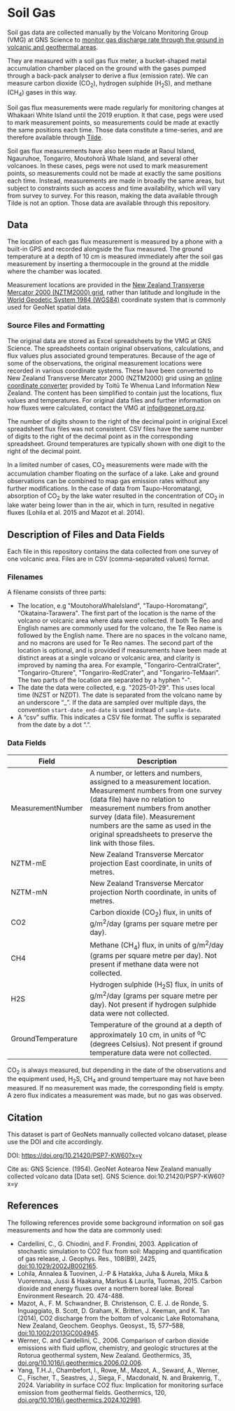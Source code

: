 ﻿# Soil Gas
Soil gas data are collected manually by the Volcano Monitoring Group (VMG) at GNS Science to [monitor gas discharge rate through the ground in volcanic and geothermal areas](https://www.geonet.org.nz/volcano/how).

They are measured with a soil gas flux meter, a bucket-shaped metal accumulation chamber placed on the ground with the gases pumped through a back-pack analyser to derive a flux (emission rate). We can measure carbon dioxide (CO<sub>2</sub>), hydrogen sulphide (H<sub>2</sub>S), and methane (CH<sub>4</sub>) gases in this way.

Soil gas flux measurements were made regularly for monitoring changes at Whakaari White Island until the 2019 eruption. It that case, pegs were used to mark measurement points, so measurements could be made at exactly the same positions each time. Those data constitute a time-series, and are therefore available through [Tilde](https://tilde.geonet.org.nz/).

Soil gas flux measurements have also been made at Raoul Island, Ngauruhoe, Tongariro, Moutohorā Whale Island, and several other volcanoes. In these cases, pegs were not used to mark measurement points, so measurements could not be made at exactly the same positions each time. Instead, measurements are made in broadly the same areas, but subject to constraints such as access and time availability, which will vary from survey to survey. For this reason, making the data available through Tilde is not an option. Those data are available through this repository.

## Data
The location of each gas flux measurement is measured by a phone with a built-in GPS and recorded alongside the flux measured. The ground temperature at a depth of 10 cm is measured immediately after the soil gas measurement by inserting a thermocouple in the ground at the middle where the chamber was located.

Measurement locations are provided in the [New Zealand Transverse Mercator 2000 (NZTM2000) grid](https://www.linz.govt.nz/guidance/geodetic-system/coordinate-systems-used-new-zealand/projections/new-zealand-transverse-mercator-2000-nztm2000), rather than latitude and longitude in the [World Geodetic System 1984 (WGS84)](https://www.linz.govt.nz/guidance/geodetic-system/coordinate-systems-used-new-zealand/geodetic-datums/world-geodetic-system-1984-wgs84) coordinate system that is commonly used for GeoNet spatial data.

### Source Files and Formatting
The original data are stored as Excel spreadsheets by the VMG at GNS Science. The spreadsheets contain original observations, calculations, and flux values plus associated ground temperatures. Because of the age of some of the observations, the original measurement locations were recorded in various coordinate systems. These have been converted to New Zealand Transverse Mercator 2000 (NZTM2000) grid using an [online coordinate converter](https://www.linz.govt.nz/products-services/geodetic/online-coordinate-converter) provided by Toitū Te Whenua Land Information New Zealand. The content has been simplified to contain just the locations, flux values and temperatures. For original data files and further information on how fluxes were calculated, contact the VMG at <info@geonet.org.nz>.

The number of digits shown to the right of the decimal point in original Excel spreadsheet flux files was not consistent. CSV files have the same number of digits to the right of the decimal point as in the corresponding spreadsheet. Ground temperatures are typically shown with one digit to the right of the decimal point.

In a limited number of cases, CO<sub>2</sub> measurements were made with the accumulation chamber floating on the surface of a lake. Lake and ground observations can be combined to map gas emission rates without any further modifications. In the case of data from Taupo-Horomatangi, absorption of CO<sub>2</sub> by the lake water resulted in the concentration of CO<sub>2</sub> in lake water being lower than in the air, which in turn, resulted in negative fluxes (Lohila et al. 2015 and Mazot et al. 2014).

## Description of Files and Data Fields
Each file in this repository contains the data collected from one survey of one volcanic area. Files are in CSV (comma-separated values) format.

### Filenames
A filename consists of three parts:
- The location, e.g "MoutohoraWhaleIsland", "Taupo-Horomatangi", "Okataina-Tarawera". The first part of the location is the name of the volcano or volcanic area where data were collected. If both Te Reo and English names are commonly used for the volcano, the Te Reo name is followed by the English name. There are no spaces in the volcano name, and no macrons are used for Te Reo names. The second part of the location is optional, and is provided if measurements have been made at distinct areas at a single volcano or volcanic area, and clarity is improved by naming tha area. For example, "Tongariro-CentralCrater", "Tongariro-Oturere", "Tongariro-RedCrater", and "Tongariro-TeMaari". The two parts of the location are separated by a hyphen "-". 
- The date the data were collected, e.g. "2025-01-29". This uses local time (NZST or NZDT). The date is separated from the volcano name by an underscore “\_”. If the data are sampled over multiple days, the convention `start-date_end-date` is used instead of `sample-date`.
- A “csv” suffix. This indicates a CSV file format. The suffix is separated from the date by a dot “.”.

### Data Fields
| Field | Description |
| --- | --- |
| MeasurementNumber | A number, or letters and numbers, assigned to a measurement location. Measurement numbers from one survey (data file) have no relation to measurement numbers from another survey (data file). Measurement numbers are the same as used in the original spreadsheets to preserve the link with those files. |
| NZTM-mE | New Zealand Transverse Mercator projection East coordinate, in units of metres. |
| NZTM-mN | New Zealand Transverse Mercator projection North coordinate, in units of metres. |
| CO2 | Carbon dioxide (CO<sub>2</sub>) flux, in units of g/m<sup>2</sup>/day (grams per square metre per day). |
| CH4 | Methane (CH<sub>4</sub>) flux, in units of g/m<sup>2</sup>/day (grams per square metre per day). Not present if methane data were not collected. |
| H2S | Hydrogen sulphide (H<sub>2</sub>S) flux, in units of g/m<sup>2</sup>/day (grams per square metre per day). Not present if hydrogen sulphide data were not collected. |
| GroundTemperature | Temperature of the ground at a depth of approximately 10 cm, in units of <sup>o</sup>C (degrees Celsius). Not present if ground temperature data were not collected.|

CO<sub>2</sub> is always measured, but depending in the date of the observations and the equipment used, H<sub>2</sub>S, CH<sub>4</sub> and ground tempertuare may not have been measured. If no measurement was made, the corresponding field is empty. A zero flux indicates a measurement was made, but no gas was observed.


## Citation

This dataset is part of GeoNets mannually collected volcano dataset, please use the DOI and cite accordingly.

DOI: https://doi.org/10.21420/PSP7-KW60?x=y

Cite as:
GNS Science. (1954). GeoNet Aotearoa New Zealand manually collected volcano data [Data set]. GNS Science. doi:10.21420/PSP7-KW60?x=y

## References

The following references provide some background information on soil gas measurements and how the data are commonly used:

 - Cardellini, C., G. Chiodini, and F. Frondini, 2003. Application of stochastic simulation to CO2 flux from soil: Mapping and quantification of gas release, J. Geophys. Res., 108(B9), 2425, [doi:10.1029/2002JB002165](doi:10.1029/2002JB002165).
 - Lohila, Annalea & Tuovinen, J.-P & Hatakka, Juha & Aurela, Mika & Vuorenmaa, Jussi & Haakana, Markus & Laurila, Tuomas, 2015. Carbon dioxide and energy fluxes over a northern boreal lake. Boreal Environment Research. 20. 474-488. 
 - Mazot, A., F. M. Schwandner, B. Christenson, C. E. J. de Ronde, S. Inguaggiato, B. Scott, D. Graham, K. Britten, J. Keeman, and K. Tan (2014), CO2 discharge from the bottom of volcanic Lake Rotomahana, New Zealand, Geochem. Geophys. Geosyst., 15, 577–588, [doi:10.1002/2013GC004945](doi:10.1002/2013GC004945).
- Werner, C. and Cardellini, C., 2006. Comparison of carbon dioxide emissions with fluid upflow, chemistry, and geologic structures at the Rotorua geothermal system, New Zealand. Geothermics, 35, [doi.org/10.1016/j.geothermics.2006.02.006](doi.org/10.1016/j.geothermics.2006.02.006).
 - Yang, T.H.J., Chambefort, I., Rowe, M., Mazot, A., Seward, A., Werner, C., Fischer, T., Seastres, J., Siega, F., Macdonald, N. and Brakenrig, T., 2024. Variability in surface CO2 flux: Implication for monitoring surface emission from geothermal fields. Geothermics, 120, [doi.org/10.1016/j.geothermics.2024.102981](doi.org/10.1016/j.geothermics.2024.102981).
